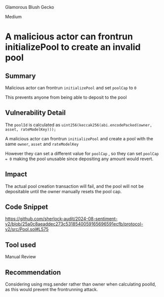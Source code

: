 Glamorous Blush Gecko

Medium

# A malicious actor can frontrun initializePool to create an invalid pool

## Summary
Malicious actor can frontrun `initializePool`  and set `poolCap` to `0`

This prevents anyone from being able to deposit to the pool

## Vulnerability Detail
The `poolId` is calculated as `uint256(keccak256(abi.encodePacked(owner, asset, rateModelKey)));`

A malicious actor can frontrun `initializePool` and create a pool with the same `owner`, `asset` and `rateModelKey`

However they can set a different value for `poolCap` , so they can set `poolCap = 0` making the pool unusable since depositing any amount would revert.

## Impact
The actual pool creation transaction will fail, and the pool will not be depositable until the owner manually resets the pool cap.

## Code Snippet
https://github.com/sherlock-audit/2024-08-sentiment-v2/blob/25a0c8aeaddec273c5318540059165696591ecfb/protocol-v2/src/Pool.sol#L575

## Tool used
Manual Review

## Recommendation
Considering using msg.sender rather than owner when calculating poolId, as this would prevent the frontrunning attack. 